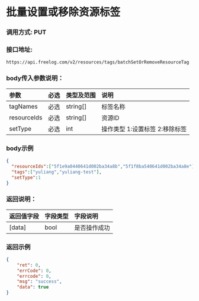 # 批量设置或移除资源标签



### 调用方式: PUT



### 接口地址:

```
https://api.freelog.com/v2/resources/tags/batchSetOrRemoveResourceTag
```



### body传入参数说明：

| 参数 | 必选 | 类型及范围 | 说明 |
| :--- | :--- | :--- | :--- |
|tagNames | 必选 | string[] | 标签名称 |
|resourceIds | 必选 | string[] | 资源ID |
|setType | 必选 | int | 操作类型 1:设置标签  2:移除标签 |



### body示例

```json
{
  "resourceIds":["5f1e9a0440641d002ba34a8b","5f1f8ba540641d002ba34a8e"],
  "tags":["yuliang","yuliang-test"],
  "setType":1
}
```



### 返回说明：

| 返回值字段 | 字段类型 | 字段说明 |
| :--- | :--- | :--- |
| [data] | bool | 是否操作成功 |



### 返回示例

```json
{
    "ret": 0,
    "errCode": 0,
    "errcode": 0,
    "msg": "success",
    "data": true
}
```
